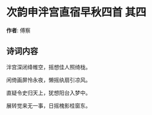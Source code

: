 # 次韵申泮宫直宿早秋四首  其四

**作者**: 傅察

## 诗词内容

泮宫深闭绛帷空，摇想佳人照绮栊。

闲倚画屏怜永夜，懒摇纨扇引凉风。

直疑令史归天上，犹想阳台入梦中。

展转觉来无一事，日摇槐影桂窗东。


